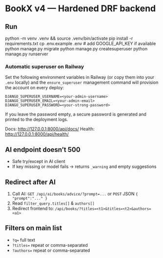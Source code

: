 
# BookX v4 — Hardened DRF backend

## Run
python -m venv .venv && source .venv/bin/activate
pip install -r requirements.txt
cp .env.example .env  # add GOOGLE_API_KEY if available
python manage.py migrate
python manage.py createsuperuser
python manage.py runserver

### Automatic superuser on Railway

Set the following environment variables in Railway (or copy them into your `.env` locally) and the `ensure_superuser` management command will provision the account on every deploy:

```
DJANGO_SUPERUSER_USERNAME=<your-admin-username>
DJANGO_SUPERUSER_EMAIL=<your-admin-email>
DJANGO_SUPERUSER_PASSWORD=<your-strong-password>
```

If you leave the password empty, a secure password is generated and printed to the deployment logs.

Docs: http://127.0.0.1:8000/api/docs/
Health: http://127.0.0.1:8000/api/health/

## AI endpoint doesn’t 500
- Safe try/except in AI client
- If key missing or model fails → returns `_warning` and empty suggestions

## Redirect after AI
1) Call AI: `GET /api/ai/books/advice/?prompt=...` or `POST` JSON `{ "prompt":"..." }`
2) Read `filter_query.titles[]` & `authors[]`
3) Redirect frontend to: `/api/books/?titles=<t1>&titles=<t2>&authors=<a1>`

## Filters on main list
- `?q=` full text
- `?titles=` repeat or comma-separated
- `?authors=` repeat or comma-separated
